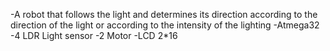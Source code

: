 -A robot that follows the light and determines its direction according to the direction of the light or according to the intensity of the lighting
-Atmega32 
-4 LDR Light sensor
-2 Motor 
-LCD 2*16
